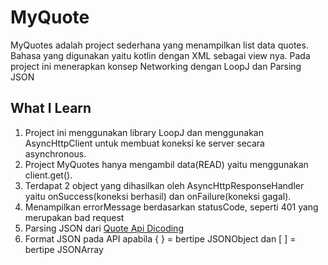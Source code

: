 # MyQuote
MyQuotes adalah project sederhana yang menampilkan list data quotes. Bahasa yang digunakan yaitu kotlin dengan XML sebagai view nya. Pada project ini menerapkan konsep Networking dengan LoopJ dan Parsing JSON
## What I Learn
1. Project ini menggunakan library LoopJ dan menggunakan AsyncHttpClient untuk membuat koneksi ke server secara asynchronous. 
2. Project MyQuotes hanya mengambil data(READ) yaitu menggunakan client.get(). 
3. Terdapat 2 object yang dihasilkan oleh AsyncHttpResponseHandler yaitu onSuccess(koneksi berhasil) dan onFailure(koneksi gagal).
4. Menampilkan errorMessage berdasarkan statusCode, seperti 401 yang merupakan bad request
5. Parsing JSON dari <a href="https://quote-api.dicoding.dev/random" target="_blank">Quote Api Dicoding</a>
6. Format JSON pada API apabila { } = bertipe JSONObject dan [ ] = bertipe JSONArray
